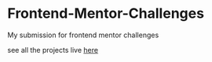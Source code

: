 # Frontend-Mentor-Challenges

My submission for frontend mentor challenges

see all the projects live [here](https://suspicious-hawking-2c506e.netlify.app/)
